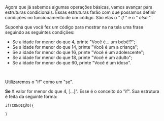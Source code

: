 <p> Agora que já sabemos algumas operações básicas, vamos avançar para estruturas condicionais. Essas estruturas farão com que possamos definir condições no funcionamento de um código. São elas o "<i> if </i>" e o "<i> else </i>". </p>

<p> Suponha que você fez um código para mostrar na na tela uma frase seguindo as seguintes condições: </p>

<ul>
  <li> Se a idade for menor do que 4, printe "Você é... um bebê!?"; </li>
  <li> Se a idade for menor do que 14, printe "Você é um a criança"; </li>
  <li> Se a idade for menor do que 16, printe "Você é um adolescente"; </li>
  <li> Se a idade for menor do que 18, printe "Você é um adulto"; </li>
  <li> Se a idade for menor do que 60, printe "Você é um idoso". </li>
</ul>

<br>

<p> Utilizaremos o "if" como um "se". </p>
<p> <strong> Se </strong> X valor for menor do que 4, [...]". Esse é o conceito do "if". Sua estrutura é feita da seguinte forma: </p>

```
if(CONDIÇÃO){

}
```
<p> </p>
